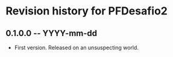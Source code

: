 # Revision history for PFDesafio2

## 0.1.0.0 -- YYYY-mm-dd

* First version. Released on an unsuspecting world.
